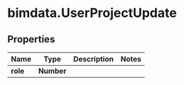 # bimdata.UserProjectUpdate

## Properties
Name | Type | Description | Notes
------------ | ------------- | ------------- | -------------
**role** | **Number** |  | 


